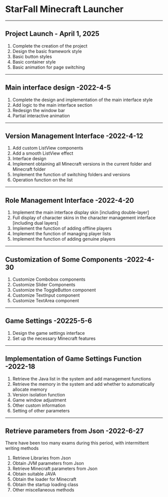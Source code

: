 # StarFall Minecraft Launcher
---
## Project Launch - April 1, 2025

1. Complete the creation of the project
2. Design the basic framework style
3. Basic button styles
4. Basic container style
5. Basic animation for page switching

---

## Main interface design -2022-4-5

1. Complete the design and implementation of the main interface style
2. Add logic to the main interface section
3. Redesign the window bar
4. Partial interactive animation

---

## Version Management Interface -2022-4-12

1. Add custom ListView components
2. Add a smooth ListView effect
3. Interface design
4. Implement obtaining all Minecraft versions in the current folder and Minecraft folder
5. Implement the function of switching folders and versions
6. Operation function on the list

---

## Role Management Interface -2022-4-20

1. Implement the main interface display skin [including double-layer]
2. Full display of character skins in the character management interface [including dual layers]
3. Implement the function of adding offline players
4. Implement the function of managing player lists
5. Implement the function of adding genuine players

---

## Customization of Some Components -2022-4-30

1. Customize Combobox components
2. Customize Slider Components
3. Customize the ToggleButton component
4. Customize TextInput component
5. Customize TextArea component

---

## Game Settings -20225-5-6

1. Design the game settings interface
2. Set up the necessary Minecraft features

---

## Implementation of Game Settings Function -2022-18

1. Retrieve the Java list in the system and add management functions
2. Retrieve the memory in the system and add whether to automatically allocate memory
3. Version isolation function
4. Game window adjustment
5. Other custom information
6. Setting of other parameters

---

## Retrieve parameters from Json -2022-6-27

There have been too many exams during this period, with intermittent writing methods

1. Retrieve Libraries from Json
2. Obtain JVM parameters from Json
3. Retrieve Minecraft parameters from Json
4. Obtain suitable JAVA
5. Obtain the loader for Minecraft
6. Obtain the startup loading class
7. Other miscellaneous methods